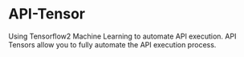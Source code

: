 # API-Tensor
Using Tensorflow2 Machine Learning to automate API execution. API Tensors allow you to fully automate the API execution process.
